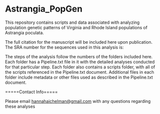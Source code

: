 # Astrangia_PopGen
This repository contains scripts and data associated with analyzing population genetic patterns of Virginia and Rhode Island populations of Astrangia poculata. 

The full citation for the manuscript will be included here upon publication.
The SRA number for the sequences used in this analysis is: 

The steps of the analysis follow the numbers of the folders included here. 
Each folder has a Pipeline.txt file in it with the detailed analyses conducted for that particular step. 
Each folder also contains a scripts folder, with all of the scripts referenced in the Pipeline.txt document.
Additional files in each folder include metadata or other files used as described in the Pipeline.txt document.


=====Contact Info=====

Please email hannahaichelman@gmail.com with any questions regarding these analyses
